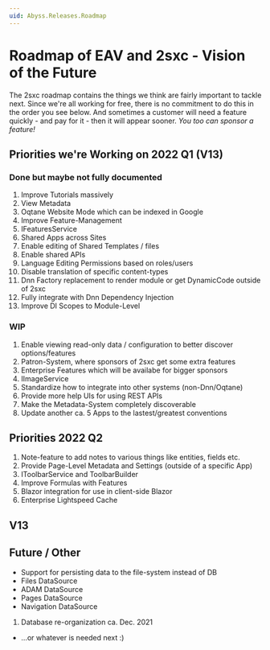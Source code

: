 ```yaml
---
uid: Abyss.Releases.Roadmap
---
```


# Roadmap of EAV and 2sxc - Vision of the Future

The 2sxc roadmap contains the things we think are fairly important to tackle next. Since we're all working for free, there is no commitment to do this in the order you see below. And sometimes a customer will need a feature quickly - and pay for it - then it will appear sooner. _You too can sponsor a feature!_

## Priorities we're Working on 2022 Q1 (V13)

### Done but maybe not fully documented

1. Improve Tutorials massively
1. View Metadata
1. Oqtane Website Mode which can be indexed in Google
1. Improve Feature-Management
1. IFeaturesService
1. Shared Apps across Sites
1. Enable editing of Shared Templates / files
1. Enable shared APIs
1. Language Editing Permissions based on roles/users
1. Disable translation of specific content-types
1. Dnn Factory replacement to render module or get DynamicCode outside of 2sxc
1. Fully integrate with Dnn Dependency Injection
1. Improve DI Scopes to Module-Level

### WIP

1. Enable viewing read-only data / configuration to better discover options/features
1. Patron-System, where sponsors of 2sxc get some extra features
1. Enterprise Features which will be availabe for bigger sponsors
1. IImageService
1. Standardize how to integrate into other systems (non-Dnn/Oqtane)
1. Provide more help UIs for using REST APIs
1. Make the Metadata-System completely discoverable
1. Update another ca. 5 Apps to the lastest/greatest conventions

## Priorities 2022 Q2

1. Note-feature to add notes to various things like entities, fields etc.
1. Provide Page-Level Metadata and Settings (outside of a specific App)
1. IToolbarService and ToolbarBuilder
1. Improve Formulas with Features
1. Blazor integration for use in client-side Blazor
1. Enterprise Lightspeed Cache

## V13


## Future / Other
* Support for persisting data to the file-system instead of DB
* Files DataSource
* ADAM DataSource
* Pages DataSource
* Navigation DataSource
1. Database re-organization ca. Dec. 2021
* ...or whatever is needed next :)

